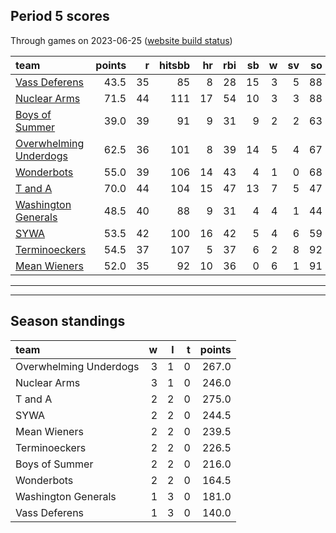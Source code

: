 

## Period 5 scores

Through games on 2023-06-25 ([website build status](https://github.com/brian-bot/pl-site/actions))


|team                   | points|  r| hitsbb| hr| rbi| sb|  w| sv| so|   era|  whip|
|:----------------------|------:|--:|------:|--:|---:|--:|--:|--:|--:|-----:|-----:|
|[Vass Deferens](./vassdeferens)|   43.5| 35|     85|  8|  28| 15|  3|  5| 88| 4.045| 1.190|
|[Nuclear Arms](./nucleararms)|   71.5| 44|    111| 17|  54| 10|  3|  3| 88| 4.210| 1.145|
|[Boys of Summer](./boysofsummer)|   39.0| 39|     91|  9|  31|  9|  2|  2| 63| 3.767| 1.273|
|[Overwhelming Underdogs](./overwhelmingunderdogs)|   62.5| 36|    101|  8|  39| 14|  5|  4| 67| 2.115| 1.023|
|[Wonderbots](./wonderbots)|   55.0| 39|    106| 14|  43|  4|  1|  0| 68| 2.571| 1.000|
|[T and A](./tanda)     |   70.0| 44|    104| 15|  47| 13|  7|  5| 47| 3.640| 1.247|
|[Washington Generals](./washingtongenerals)|   48.5| 40|     88|  9|  31|  4|  4|  1| 44| 1.469| 0.939|
|[SYWA](./sywa)         |   53.5| 42|    100| 16|  42|  5|  4|  6| 59| 5.071| 1.416|
|[Terminoeckers](./terminoeckers)|   54.5| 37|    107|  5|  37|  6|  2|  8| 92| 4.104| 1.176|
|[Mean Wieners](./meanwieners)|   52.0| 35|     92| 10|  36|  0|  6|  1| 91| 2.318| 1.030|

* * *
* * *

## Season standings


|team                   |  w|  l|  t| points|
|:----------------------|--:|--:|--:|------:|
|Overwhelming Underdogs |  3|  1|  0|  267.0|
|Nuclear Arms           |  3|  1|  0|  246.0|
|T and A                |  2|  2|  0|  275.0|
|SYWA                   |  2|  2|  0|  244.5|
|Mean Wieners           |  2|  2|  0|  239.5|
|Terminoeckers          |  2|  2|  0|  226.5|
|Boys of Summer         |  2|  2|  0|  216.0|
|Wonderbots             |  2|  2|  0|  164.5|
|Washington Generals    |  1|  3|  0|  181.0|
|Vass Deferens          |  1|  3|  0|  140.0|


